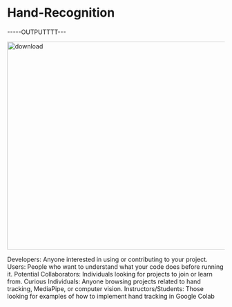 # Hand-Recognition 

-----OUTPUTTTT---

<img width="640" height="480" alt="download" src="https://github.com/user-attachments/assets/00b89d71-4d66-4ee3-862d-1dc30281e986" />

Developers: Anyone interested in using or contributing to your project.
Users: People who want to understand what your code does before running it.
Potential Collaborators: Individuals looking for projects to join or learn from.
Curious Individuals: Anyone browsing projects related to hand tracking, MediaPipe, or computer vision.
Instructors/Students: Those looking for examples of how to implement hand tracking in Google Colab
